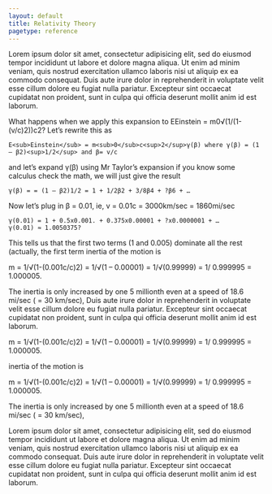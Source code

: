 ```yaml
---
layout: default
title: Relativity Theory
pagetype: reference
---
```


Lorem ipsum dolor sit amet, consectetur adipisicing elit, sed do eiusmod tempor incididunt ut labore et dolore magna aliqua. Ut enim ad minim veniam, quis nostrud exercitation ullamco laboris nisi ut aliquip ex ea commodo consequat. Duis aute irure dolor in reprehenderit in voluptate velit esse cillum dolore eu fugiat nulla pariatur. Excepteur sint occaecat cupidatat non proident, sunt in culpa qui officia deserunt mollit anim id est laborum.

What happens when we apply this expansion to EEinstein =  m0√(1/(1-(v/c)2))c2? Let’s rewrite this as

	E<sub>Einstein</sub> = m<sub>0</sub>c<sup>2</sup>γ(β) where γ(β) = (1 – β2)<sup>1/2</sup> and β= v/c 

and let’s expand γ(β) using Mr Taylor’s expansion
if you know some calculus check the math, we will just give the result

	γ(β) = = (1 – β2)1/2 = 1 + 1/2β2 + 3/8β4 + ?β6 + …

Now let’s plug in β = 0.01, ie, v = 0.01c = 3000km/sec = 1860mi/sec

	γ(0.01) = 1 + 0.5x0.001. + 0.375x0.00001 + ?x0.0000001 + …
	γ(0.01) ≈ 1.0050375?

This tells us that the first two terms (1 and 0.005) dominate all the rest (actually, the first term 
inertia of the motion is 

m = 1/√(1-(0.001c/c)2) = 1/√(1 – 0.00001) = 1/√(0.99999) = 1/ 0.999995 = 1.000005.   

The inertia is only increased by one 5 millionth even at a speed of 18.6 mi/sec ( = 30 km/sec), Duis aute irure dolor in reprehenderit in voluptate velit esse cillum dolore eu fugiat nulla pariatur. Excepteur sint occaecat cupidatat non proident, sunt in culpa qui officia deserunt mollit anim id est laborum.



m = 1/√(1-(0.001c/c)2) = 1/√(1 – 0.00001) = 1/√(0.99999) = 1/ 0.999995 = 1.000005.   




inertia of the motion is 

m = 1/√(1-(0.001c/c)2) = 1/√(1 – 0.00001) = 1/√(0.99999) = 1/ 0.999995 = 1.000005.   

The inertia is only increased by one 5 millionth even at a speed of 18.6 mi/sec ( = 30 km/sec), 


Lorem ipsum dolor sit amet, consectetur adipisicing elit, sed do eiusmod tempor incididunt ut labore et dolore magna aliqua. Ut enim ad minim veniam, quis nostrud exercitation ullamco laboris nisi ut aliquip ex ea commodo consequat. Duis aute irure dolor in reprehenderit in voluptate velit esse cillum dolore eu fugiat nulla pariatur. Excepteur sint occaecat cupidatat non proident, sunt in culpa qui officia deserunt mollit anim id est laborum.
